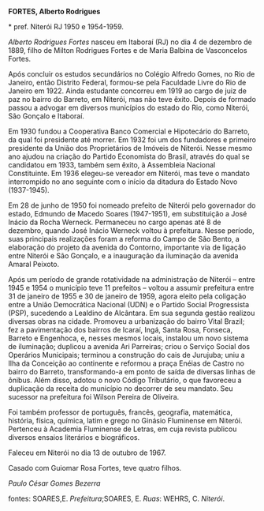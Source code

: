 **FORTES, Alberto Rodrigues**

\* pref. Niterói RJ 1950 e 1954-1959.

*Alberto Rodrigues Fortes* nasceu em Itaboraí (RJ) no dia 4 de dezembro
de 1889, filho de Milton Rodrigues Fortes e de Maria Balbina de
Vasconcelos Fortes.

Após concluir os estudos secundários no Colégio Alfredo Gomes, no Rio de
Janeiro, então Distrito Federal, formou-se pela Faculdade Livre do Rio
de Janeiro em 1922. Ainda estudante concorreu em 1919 ao cargo de juiz
de paz no bairro do Barreto, em Niterói, mas não teve êxito. Depois de
formado passou a advogar em diversos municípios do estado do Rio, como
Niterói, São Gonçalo e Itaboraí.

Em 1930 fundou a Cooperativa Banco Comercial e Hipotecário do Barreto,
da qual foi presidente até morrer. Em 1932 foi um dos fundadores e
primeiro presidente da União dos Proprietários de Imóveis de Niterói.
Nesse mesmo ano ajudou na criação do Partido Economista do Brasil,
através do qual se candidatou em 1933, também sem êxito, à Assembleia
Nacional Constituinte. Em 1936 elegeu-se vereador em Niterói, mas teve o
mandato interrompido no ano seguinte com o início da ditadura do Estado
Novo (1937-1945).

Em 28 de junho de 1950 foi nomeado prefeito de Niterói pelo governador
do estado, Edmundo de Macedo Soares (1947-1951), em substituição a José
Inácio da Rocha Werneck. Permaneceu no cargo apenas até 8 de dezembro,
quando José Inácio Werneck voltou à prefeitura. Nesse período, suas
principais realizações foram a reforma do Campo de São Bento, a
elaboração do projeto da avenida do Contorno, importante via de ligação
entre Niterói e São Gonçalo, e a inauguração da iluminação da avenida
Amaral Peixoto.

Após um período de grande rotatividade na administração de Niterói –
entre 1945 e 1954 o município teve 11 prefeitos – voltou a assumir
prefeitura entre 31 de janeiro de 1955 e 30 de janeiro de 1959, agora
eleito pela coligação entre a União Democrática Nacional (UDN) e o
Partido Social Progressista (PSP), sucedendo a Lealdino de Alcântara. Em
sua segunda gestão realizou diversas obras na cidade. Promoveu a
urbanização do bairro Vital Brazil; fez a pavimentação dos bairros de
Icaraí, Ingá, Santa Rosa, Fonseca, Barreto e Engenhoca, e, nesses mesmos
locais, instalou um novo sistema de iluminação; duplicou a avenida Ari
Parreiras; criou o Serviço Social dos Operários Municipais; terminou a
construção do cais de Jurujuba; uniu a Ilha da Conceição ao continente e
reformou a praça Enéias de Castro no bairro do Barreto, transformando-a
em ponto de saída de diversas linhas de ônibus. Além disso, adotou o
novo Código Tributário, o que favoreceu a duplicação da receita do
município no decorrer de seu mandato. Seu sucessor na prefeitura foi
Wilson Pereira de Oliveira.

Foi também professor de português, francês, geografia, matemática,
história, física, química, latim e grego no Ginásio Fluminense em
Niterói. Pertenceu à Academia Fluminense de Letras, em cuja revista
publicou diversos ensaios literários e biográficos.

Faleceu em Niterói no dia 13 de outubro de 1967.

Casado com Guiomar Rosa Fortes, teve quatro filhos.

*Paulo César Gomes Bezerra*

fontes: SOARES,E. *Prefeitura*;SOARES, E. *Ruas*: WEHRS, C. *Niterói*.
